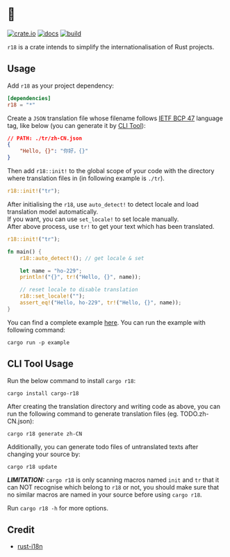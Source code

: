 # 🔞

[![crate.io](https://img.shields.io/crates/v/r18.svg)](https://crates.io/crates/r18)
[![docs](https://docs.rs/r18/badge.svg)](https://docs.rs/r18)
[![build](https://github.com/Limit-IM/r18/actions/workflows/rust.yml/badge.svg)](https://github.com/Limit-IM/r18/actions/workflows/rust.yml)

`r18` is a crate intends to simplify the internationalisation of Rust projects.

## Usage

Add `r18` as your project dependency:

```toml
[dependencies]
r18 = "*"
```

Create a `JSON` translation file whose filename follows [IETF BCP 47](https://www.wikiwand.com/en/IETF_language_tag) language tag, like below
(you can generate it by [CLI Tool](#cli-tool-usage)):

```json
// PATH: ./tr/zh-CN.json
{
    "Hello, {}": "你好，{}"
}
```

Then add `r18::init!` to the global scope of your code with the directory where translation files in (in following example is `./tr`).

```rust
r18::init!("tr");
```

After initialising the `r18`, use `auto_detect!` to detect locale and load translation model automatically.  
If you want, you can use `set_locale!` to set locale manually.  
After above process, use `tr!` to get your text which has been translated.

```rust
r18::init!("tr");

fn main() {
    r18::auto_detect!(); // get locale & set

    let name = "ho-229";
    println!("{}", tr!("Hello, {}", name));

    // reset locale to disable translation
    r18::set_locale!("");
    assert_eq!("Hello, ho-229", tr!("Hello, {}", name));
}
```

You can find a complete example [here](./example/). You can run the example with following command:

```shell
cargo run -p example
```

## CLI Tool Usage

Run the below command to install `cargo r18`:

```shell
cargo install cargo-r18
```

After creating the translation directory and writing code as above, you can run the following command to
generate translation files (eg. TODO.zh-CN.json):

```shell
cargo r18 generate zh-CN
```

Additionally, you can generate todo files of untranslated texts after changing your source by:

```shell
cargo r18 update
```

***LIMITATION:*** `cargo r18` is only scanning macros named `init` and `tr` that it can NOT recognise which belong to `r18` or not,
you should make sure that no similar macros are named in your source before using `cargo r18`.

Run `cargo r18 -h` for more options.

## Credit

* [rust-i18n](https://github.com/longbridgeapp/rust-i18n)
